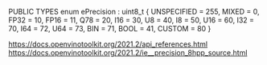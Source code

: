 PUBLIC TYPES
enum  	ePrecision : uint8_t {
  UNSPECIFIED = 255, MIXED = 0, FP32 = 10, FP16 = 11,
  Q78 = 20, I16 = 30, U8 = 40, I8 = 50,
  U16 = 60, I32 = 70, I64 = 72, U64 = 73,
  BIN = 71, BOOL = 41, CUSTOM = 80
}

https://docs.openvinotoolkit.org/2021.2/api_references.html
https://docs.openvinotoolkit.org/2021.2/ie__precision_8hpp_source.html
